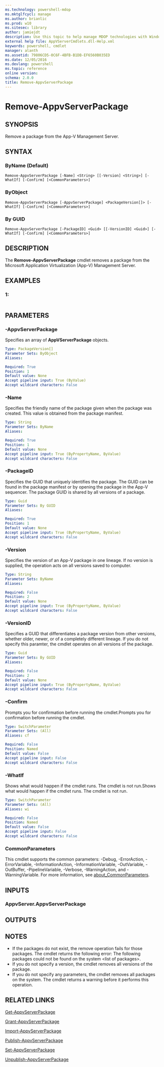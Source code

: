 ```yaml
---
ms.technology: powershell-mdop
ms.mktglfcycl: manage
ms.author: brianlic
ms.prod: w10
ms.sitesec: library
author: jamiejdt
description: Use this topic to help manage MDOP technologies with Windows PowerShell.
external help file: AppVServerCmdlets.dll-Help.xml
keywords: powershell, cmdlet
manager: alanth 
ms.assetid: 79806CD5-0C6F-4BFB-B1DB-EF6560B035ED
ms.date: 12/05/2016
ms.devlang: powershell
ms.topic: reference
online version: 
schema: 2.0.0
title: Remove-AppvServerPackage
---
```


# Remove-AppvServerPackage

## SYNOPSIS
Remove a package from the App-V Management Server.

## SYNTAX

### ByName (Default)
```
Remove-AppvServerPackage [-Name] <String> [[-Version] <String>] [-WhatIf] [-Confirm] [<CommonParameters>]
```

### ByObject
```
Remove-AppvServerPackage [-AppvServerPackage] <PackageVersion[]> [-WhatIf] [-Confirm] [<CommonParameters>]
```

### By GUID
```
Remove-AppvServerPackage [-PackageID] <Guid> [[-VersionID] <Guid>] [-WhatIf] [-Confirm] [<CommonParameters>]
```

## DESCRIPTION
The **Remove-AppvServerPackage** cmdlet removes a package from the Microsoft Application Virtualization (App-V) Management Server.

## EXAMPLES

### 1:
```

```

## PARAMETERS

### -AppvServerPackage
Specifies an array of **AppVServerPackage** objects.

```yaml
Type: PackageVersion[]
Parameter Sets: ByObject
Aliases: 

Required: True
Position: 1
Default value: None
Accept pipeline input: True (ByValue)
Accept wildcard characters: False
```

### -Name
Specifies the friendly name of the package given when the package was created.
This value is obtained from the package manifest.

```yaml
Type: String
Parameter Sets: ByName
Aliases: 

Required: True
Position: 1
Default value: None
Accept pipeline input: True (ByPropertyName, ByValue)
Accept wildcard characters: False
```

### -PackageID
Specifies the GUID that uniquely identifies the package.
The GUID can be found in the package manifest or by opening the package in the App-V sequencer.
The package GUID is shared by all versions of a package.

```yaml
Type: Guid
Parameter Sets: By GUID
Aliases: 

Required: True
Position: 1
Default value: None
Accept pipeline input: True (ByPropertyName, ByValue)
Accept wildcard characters: False
```

### -Version
Specifies the version of an App-V package in one lineage.
If no version is supplied, the operation acts on all versions saved to computer.

```yaml
Type: String
Parameter Sets: ByName
Aliases: 

Required: False
Position: 2
Default value: None
Accept pipeline input: True (ByPropertyName, ByValue)
Accept wildcard characters: False
```

### -VersionID
Specifies a GUID that differentiates a package version from other versions, whether older, newer, or of a completely different lineage.
If you do not specify this paramter, the cmdlet operates on all versions of the package.

```yaml
Type: Guid
Parameter Sets: By GUID
Aliases: 

Required: False
Position: 2
Default value: None
Accept pipeline input: True (ByPropertyName, ByValue)
Accept wildcard characters: False
```

### -Confirm
Prompts you for confirmation before running the cmdlet.Prompts you for confirmation before running the cmdlet.

```yaml
Type: SwitchParameter
Parameter Sets: (All)
Aliases: cf

Required: False
Position: Named
Default value: False
Accept pipeline input: False
Accept wildcard characters: False
```

### -WhatIf
Shows what would happen if the cmdlet runs.
The cmdlet is not run.Shows what would happen if the cmdlet runs.
The cmdlet is not run.

```yaml
Type: SwitchParameter
Parameter Sets: (All)
Aliases: wi

Required: False
Position: Named
Default value: False
Accept pipeline input: False
Accept wildcard characters: False
```

### CommonParameters
This cmdlet supports the common parameters: -Debug, -ErrorAction, -ErrorVariable, -InformationAction, -InformationVariable, -OutVariable, -OutBuffer, -PipelineVariable, -Verbose, -WarningAction, and -WarningVariable. For more information, see [about_CommonParameters](http://go.microsoft.com/fwlink/?LinkID=113216).

## INPUTS

### AppvServer.AppvServerPackage

## OUTPUTS

## NOTES
* If the packages do not exist, the remove operation fails for those packages. The cmdlet returns the following error: The following packages could not be found on the system \<list of packages\>.
* If you do not specify a version, the cmdlet removes all versions of the package.
* If you do not specify any parameters, the cmdlet removes all packages on the system. The cmdlet returns a warning before it performs this operation.

## RELATED LINKS

[Get-AppvServerPackage](./Get-AppvServerPackage.md)

[Grant-AppvServerPackage](./Grant-AppvServerPackage.md)

[Import-AppvServerPackage](./Import-AppvServerPackage.md)

[Publish-AppvServerPackage](./Publish-AppvServerPackage.md)

[Set-AppvServerPackage](./Set-AppvServerPackage.md)

[Unpublish-AppvServerPackage](./Unpublish-AppvServerPackage.md)


